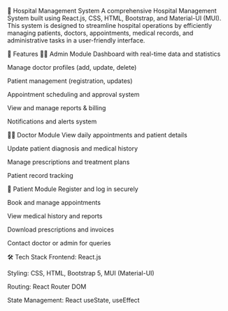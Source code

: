 🏥 Hospital Management System
A comprehensive Hospital Management System built using React.js, CSS, HTML, Bootstrap, and Material-UI (MUI). This system is designed to streamline hospital operations by efficiently managing patients, doctors, appointments, medical records, and administrative tasks in a user-friendly interface.

🚀 Features
👨‍⚕️ Admin Module
Dashboard with real-time data and statistics

Manage doctor profiles (add, update, delete)

Patient management (registration, updates)

Appointment scheduling and approval system

View and manage reports & billing

Notifications and alerts system

🧑‍🦱 Doctor Module
View daily appointments and patient details

Update patient diagnosis and medical history

Manage prescriptions and treatment plans

Patient record tracking

👤 Patient Module
Register and log in securely

Book and manage appointments

View medical history and reports

Download prescriptions and invoices

Contact doctor or admin for queries

🛠️ Tech Stack
Frontend: React.js

Styling: CSS, HTML, Bootstrap 5, MUI (Material-UI)

Routing: React Router DOM

State Management: React useState, useEffect
